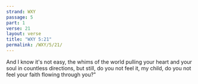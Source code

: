 ```yaml
---
strand: WXY
passage: 5
part: 1
verse: 21
layout: verse
title: "WXY 5:21"
permalink: /WXY/5/21/
---
```

And I know it's not easy, the whims of the world pulling your heart and your soul in countless directions, but still, do you not feel it, my child, do you not feel your faith flowing through you?"
